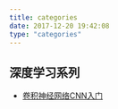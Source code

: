 ```yaml
---
title: categories
date: 2017-12-20 19:42:08
type: "categories"
---
```


## 深度学习系列

* [卷积神经网络CNN入门](http://www.laphiler.com/2017/12/20/CNN_startup/)
